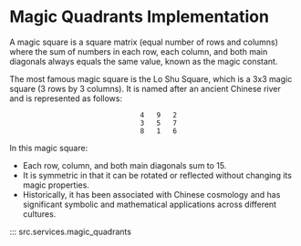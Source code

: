 # Magic Quadrants Implementation 

A magic square is a square matrix (equal number of rows and columns) where the sum of numbers in each row, each column, and both main diagonals always equals the same value, known as the magic constant.

The most famous magic square is the Lo Shu Square, which is a 3x3 magic square (3 rows by 3 columns). It is named after an ancient Chinese river and is represented as follows:

                                    4   9   2
                                    3   5   7
                                    8   1   6
In this magic square:

- Each row, column, and both main diagonals sum to 15.
- It is symmetric in that it can be rotated or reflected without changing its magic properties.
- Historically, it has been associated with Chinese cosmology and has significant symbolic and mathematical applications across different cultures.

::: src.services.magic_quadrants